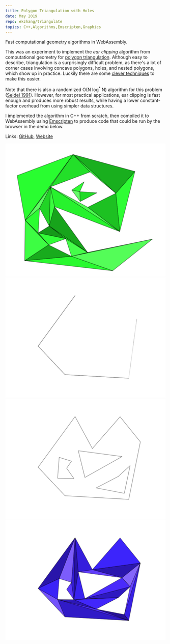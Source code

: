 ```yaml
---
title: Polygon Triangulation with Holes
date: May 2019
repo: ekzhang/triangulate
topics: C++,Algorithms,Emscripten,Graphics
---
```


<div class="row">
  <div class="col-md-8">
    <p class="lead">Fast computational geometry algorithms in WebAssembly.</p>
    <p>
      This was an experiment to implement the <em>ear clipping</em> algorithm
      from computational geometry for
      <a href="https://en.wikipedia.org/wiki/Polygon_triangulation"
        >polygon triangulation</a
      >. Although easy to describe, triangulation is a surprisingly difficult
      problem, as there's a lot of corner cases involving concave polygons,
      holes, and nested polygons, which show up in practice. Luckily there are
      some
      <a
        href="https://www.geometrictools.com/Documentation/TriangulationByEarClipping.pdf"
        >clever techniques</a
      >
      to make this easier.
    </p>
    <p>
      Note that there is also a randomized O(N log<sup>*</sup> N) algorithm for
      this problem (<a
        href="https://www.sciencedirect.com/science/article/pii/0925772191900124"
        >Seidel 1991</a
      >). However, for most practical applications, ear clipping is fast enough
      and produces more robust results, while having a lower constant-factor
      overhead from using simpler data structures.
    </p>
    <p>
      I implemented the algorithm in C++ from scratch, then compiled it to
      WebAssembly using <a href="https://emscripten.org/">Emscripten</a> to
      produce code that could be run by the browser in the demo below.
    </p>
    <p class="font-weight-bold">
      Links:
      <a href="https://github.com/ekzhang/triangulate">GitHub</a>,
      <a href="https://triangulate.surge.sh/">Website</a>
    </p>
  </div>
  <div class="col-md-4">
    <a href="/assets/images/triangulate-1.png">
      <img
        class="img-fluid"
        alt="Polygon triangulation"
        src="/assets/images/triangulate-1.png"
      />
    </a>
  </div>
</div>

<div class="row">
  <div class="col-md-4 d-none d-md-block">
    <a href="/assets/images/triangulate-2.png">
      <img
        class="img-fluid img-thumbnail"
        alt="Polygon triangulation - step 1"
        src="/assets/images/triangulate-2.png"
      />
    </a>
  </div>
  <div class="col-md-4 d-none d-md-block">
    <a href="/assets/images/triangulate-3.png">
      <img
        class="img-fluid img-thumbnail"
        alt="Polygon triangulation - step 2"
        src="/assets/images/triangulate-3.png"
      />
    </a>
  </div>
  <div class="col-md-4 d-none d-md-block">
    <a href="/assets/images/triangulate-4.png">
      <img
        class="img-fluid img-thumbnail"
        alt="Polygon triangulation - step 3"
        src="/assets/images/triangulate-4.png"
      />
    </a>
  </div>
</div>
